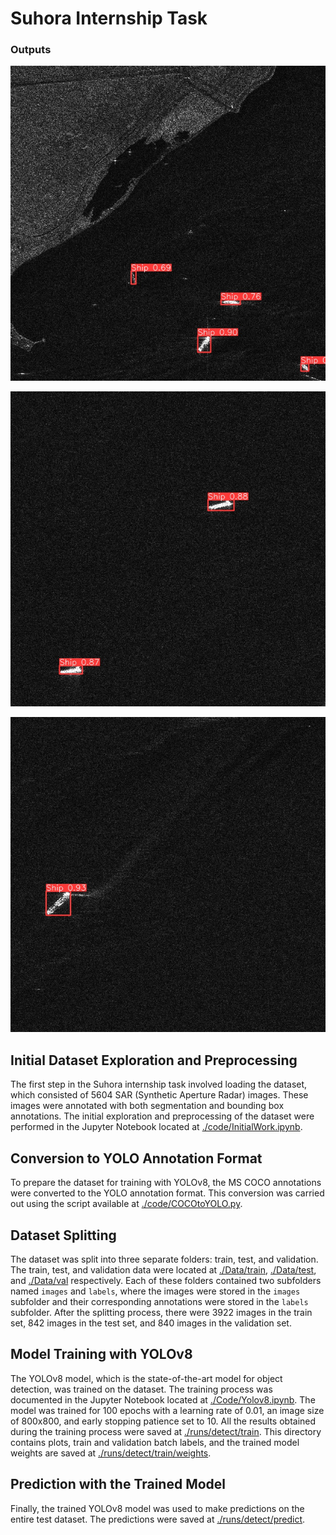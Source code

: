 # Suhora Internship Task

### Outputs
![Prediction 1](./runs/detect/predict/P0001_0_800_8400_9200.jpg)

![Prediction 2](./runs/detect/predict/P0001_3000_3800_3000_3800.jpg)

![Prediction 3](./runs/detect/predict/P0001_3600_4400_6600_7400.jpg)


## Initial Dataset Exploration and Preprocessing

The first step in the Suhora internship task involved loading the dataset, which consisted of 5604 SAR (Synthetic Aperture Radar) images. These images were annotated with both segmentation and bounding box annotations. The initial exploration and preprocessing of the dataset were performed in the Jupyter Notebook located at [./code/InitialWork.ipynb](./Code/InitialWork.ipynb).

## Conversion to YOLO Annotation Format

To prepare the dataset for training with YOLOv8, the MS COCO annotations were converted to the YOLO annotation format. This conversion was carried out using the script available at [./code/COCOtoYOLO.py](./Code/COCOtoYOLO.py).

## Dataset Splitting

The dataset was split into three separate folders: train, test, and validation. The train, test, and validation data were located at [./Data/train](./Data/train), [./Data/test](./Data/test), and [./Data/val](./Data/val) respectively. Each of these folders contained two subfolders named `images` and `labels`, where the images were stored in the `images` subfolder and their corresponding annotations were stored in the `labels` subfolder. After the splitting process, there were 3922 images in the train set, 842 images in the test set, and 840 images in the validation set.

## Model Training with YOLOv8

The YOLOv8 model, which is the state-of-the-art model for object detection, was trained on the dataset. The training process was documented in the Jupyter Notebook located at [./Code/Yolov8.ipynb](./Code/Yolov8.ipynb). The model was trained for 100 epochs with a learning rate of 0.01, an image size of 800x800, and early stopping patience set to 10. All the results obtained during the training process were saved at [./runs/detect/train](./runs/detect/train). This directory contains plots, train and validation batch labels, and the trained model weights are saved at [./runs/detect/train/weights](./runs/detect/train/weights).

## Prediction with the Trained Model

Finally, the trained YOLOv8 model was used to make predictions on the entire test dataset. The predictions were saved at [./runs/detect/predict](./runs/detect/predict).


